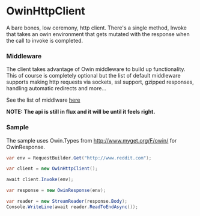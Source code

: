 # OwinHttpClient

A bare bones, low ceremony, http client. There's a single method, Invoke that takes an owin environment
that gets mutated with the response when the call to invoke is completed.

### Middleware 

The client takes advantage of Owin middleware to build up functionality. This of course is completely optional but the list of default
middleware supports making http requests via sockets, ssl support, gzipped responses, handling automatic redirects and more...

See the list of middlware [here](https://github.com/davidfowl/OwinHttpClient/tree/master/OwinHttpClient/Middleware)

**NOTE: The api is still in flux and it will be until it feels right.**

### Sample

The sample uses Owin.Types from http://www.myget.org/F/owin/ for OwinResponse.

```csharp
var env = RequestBuilder.Get("http://www.reddit.com");

var client = new OwinHttpClient();

await client.Invoke(env);

var response = new OwinResponse(env);

var reader = new StreamReader(response.Body);
Console.WriteLine(await reader.ReadToEndAsync());
```
